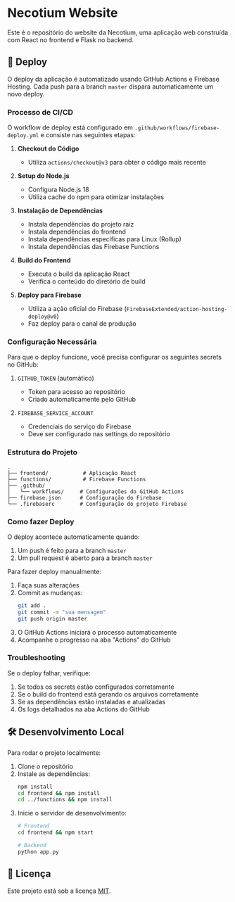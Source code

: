 # Necotium Website

Este é o repositório do website da Necotium, uma aplicação web construída com React no frontend e Flask no backend.

## 🚀 Deploy

O deploy da aplicação é automatizado usando GitHub Actions e Firebase Hosting. Cada push para a branch `master` dispara automaticamente um novo deploy.

### Processo de CI/CD

O workflow de deploy está configurado em `.github/workflows/firebase-deploy.yml` e consiste nas seguintes etapas:

1. **Checkout do Código**
   - Utiliza `actions/checkout@v3` para obter o código mais recente

2. **Setup do Node.js**
   - Configura Node.js 18
   - Utiliza cache do npm para otimizar instalações

3. **Instalação de Dependências**
   - Instala dependências do projeto raiz
   - Instala dependências do frontend
   - Instala dependências específicas para Linux (Rollup)
   - Instala dependências das Firebase Functions

4. **Build do Frontend**
   - Executa o build da aplicação React
   - Verifica o conteúdo do diretório de build

5. **Deploy para Firebase**
   - Utiliza a ação oficial do Firebase (`FirebaseExtended/action-hosting-deploy@v0`)
   - Faz deploy para o canal de produção

### Configuração Necessária

Para que o deploy funcione, você precisa configurar os seguintes secrets no GitHub:

1. `GITHUB_TOKEN` (automático)
   - Token para acesso ao repositório
   - Criado automaticamente pelo GitHub

2. `FIREBASE_SERVICE_ACCOUNT`
   - Credenciais do serviço do Firebase
   - Deve ser configurado nas settings do repositório

### Estrutura do Projeto

```
.
├── frontend/           # Aplicação React
├── functions/          # Firebase Functions
├── .github/           
│   └── workflows/     # Configurações do GitHub Actions
├── firebase.json      # Configuração do Firebase
└── .firebaserc        # Configuração do projeto Firebase
```

### Como fazer Deploy

O deploy acontece automaticamente quando:
1. Um push é feito para a branch `master`
2. Um pull request é aberto para a branch `master`

Para fazer deploy manualmente:
1. Faça suas alterações
2. Commit as mudanças:
   ```bash
   git add .
   git commit -m "sua mensagem"
   git push origin master
   ```
3. O GitHub Actions iniciará o processo automaticamente
4. Acompanhe o progresso na aba "Actions" do GitHub

### Troubleshooting

Se o deploy falhar, verifique:
1. Se todos os secrets estão configurados corretamente
2. Se o build do frontend está gerando os arquivos corretamente
3. Se as dependências estão instaladas e atualizadas
4. Os logs detalhados na aba Actions do GitHub

## 🛠️ Desenvolvimento Local

Para rodar o projeto localmente:

1. Clone o repositório
2. Instale as dependências:
   ```bash
   npm install
   cd frontend && npm install
   cd ../functions && npm install
   ```
3. Inicie o servidor de desenvolvimento:
   ```bash
   # Frontend
   cd frontend && npm start

   # Backend
   python app.py
   ```

## 📝 Licença

Este projeto está sob a licença [MIT](LICENSE). 